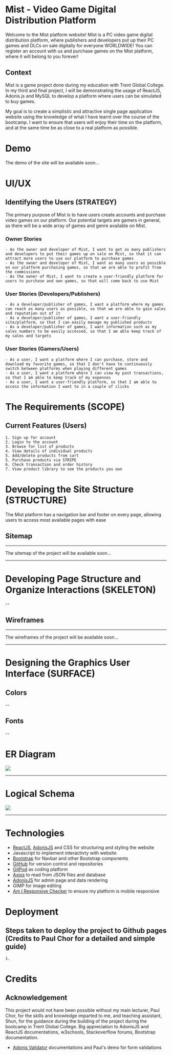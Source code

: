 # Mist - Video Game Digital Distribution Platform
Welcome to the Mist platform website! Mist is a PC video game digital distribution platform, where publishers and developers put up their PC games and DLCs on sale digitally for everyone WORLDWIDE! You can register an account with us and purchase games on the Mist platform, where it will belong to you forever!

## Context
Mist is a game project done during my education with Trent Global College. In my third and final project, I will be demonstrating the usage of ReactJS, Adonis.js and MySQL to develop a platform where users can be simulated to buy games.

My goal is to create a simplistic and attractive single page application website using the knowledge of what I have learnt over the course of the bootcamp. I want to ensure that users will enjoy their time on the platform, and at the same time be as close to a real platform as possible.

# Demo
The demo of the site will be available soon...

# UI/UX
## Identifying the Users (STRATEGY)
The primary purpose of Mist is to have users create accounts and purchase video games on our platform. Our potential targets are gamers in general, as there will be a wide array of games and genre available on Mist.

### Owner Stories
```
- As the owner and developer of Mist, I want to get as many publishers and developers to put their games up on sale on Mist, so that it can attract more users to use our platform to purchase games
- As the owner and developer of Mist, I want as many users as possible on our platform purchasing games, so that we are able to profit from the commissions
- As the owner of Mist, I want to create a user-friendly platform for users to purchase and own games, so that will come back to use Mist
```

### User Stories (Developers/Publishers)
```
- As a developer/publisher of games, I want a platform where my games can reach as many users as possible, so that we are able to gain sales and reputation out of it
- As a developer/publisher of games, I want a user-friendly site/platform, so that I can easily manage my published products
- As a developer/publisher of games, I want information such as my sales numbers to be easily accessed, so that I am able keep track of my sales and targets
```

### User Stories (Gamers/Users)
```
- As a user, I want a platform where I can purchase, store and download my favorite games, so that I don't have to continuously switch between platforms when playing different games
- As a user, I want a platform where I can view my past transactions, so that I am able to keep track of my expenses
- As a user, I want a user-friendly platform, so that I am able to access the information I want to in a couple of clicks
```

# The Requirements (SCOPE)
## Current Features (Users)
```
1. Sign up for account
2. Login to the account
3. Browse for list of products
4. View details of individual products
5. Add/delete products from cart
5. Purchase products via STRIPE
6. Check transaction and order history
7. View product library to see the products you own
```

# Developing the Site Structure (STRUCTURE)
The Mist platform has a navigation bar and footer on every page, allowing users to access most available pages with ease

## Sitemap
---

The sitemap of the project will be available soon...

---

# Developing Page Structure and Organize Interactions (SKELETON)
--

## Wireframes
---

The wireframes of the project will be available soon...

---

# Designing the Graphics User Interface (SURFACE)
## Colors
--

## Fonts
--

# ER Diagram
<img src="./documentation/proj3-erd.jpg" style="margin: 0;">

---

# Logical Schema
<img src="./documentation/proj3-logical-schema.jpg" style="margin: 0;">

---

# Technologies
- [ReactJS](https://reactjs.org/), [AdonisJS](https://adonisjs.com/) and CSS for structuring and styling the website
- Javascript to implement interactivty with website
- [Bootstrap](https://getbootstrap.com/) for Navbar and other Bootstrap components
- [GitHub](https://github.com/) for version control and repositories
- [GitPod](https://gitpod.io/) as coding platform
- [Axios](https://github.com/axios/axios) to read from JSON files and database
- [AdonisJS](https://adonisjs.com/) for admin page and data rendering
- GIMP for image editing
- [Am I Responsive Checker](http://ami.responsivedesign.is/) to ensure my platform is mobile responsive

# Deployment
## Steps taken to deploy the project to Github pages (Credits to Paul Chor for a detailed and simple guide)
```
1.
```

# Credits
## Acknowledgement
This project would not have been possible without my main lecturer, Paul Chor, for the skills and knowledge imparted to me, and teaching assistant, Shun, for the guidance during the building of the project during the bootcamp in Trent Global College.
Big appreciation to AdonisJS and ReactJS documentations, w3schools, Stackoverflow forums, Bootstrap documentation.

- [Adonis Validator](https://adonisjs.com/docs/4.1/validator) documentations and Paul's demo for form validations
